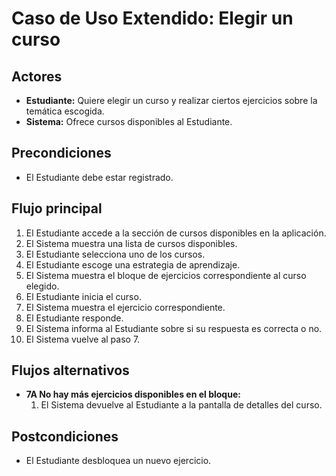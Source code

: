 # Caso de Uso Extendido: Elegir un curso

## Actores

- **Estudiante:** Quiere elegir un curso y realizar ciertos ejercicios sobre la temática escogida.
- **Sistema:** Ofrece cursos disponibles al Estudiante.

## Precondiciones
 
 - El Estudiante debe estar registrado.

## Flujo principal

1. El Estudiante accede a la sección de cursos disponibles en la aplicación.
2. El Sistema muestra una lista de cursos disponibles.
3. El Estudiante selecciona uno de los cursos.
4. El Estudiante escoge una estrategia de aprendizaje.
5. El Sistema muestra el bloque de ejercicios correspondiente al curso elegido.
6. El Estudiante inicia el curso.
7. El Sistema muestra el ejercicio correspondiente.
8. El Estudiante responde.
9. El Sistema informa al Estudiante sobre si su respuesta es correcta o no.
10. El Sistema vuelve al paso 7.

## Flujos alternativos

- **7A No hay más ejercicios disponibles en el bloque:**
  1. El Sistema devuelve al Estudiante a la pantalla de detalles del curso.

## Postcondiciones

- El Estudiante desbloquea un nuevo ejercicio.
